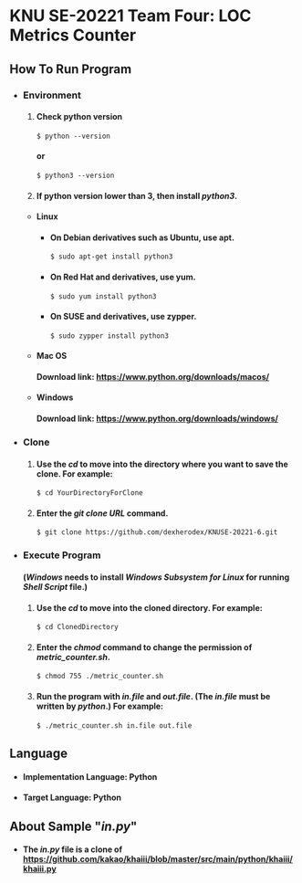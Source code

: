 KNU SE-20221 Team Four: LOC Metrics Counter
============================================

How To Run Program
---------------------
* ### Environment
   1. #### Check python version
          $ python --version
         #### or
          $ python3 --version
   2. #### If python version lower than 3, then install ***python3***.
  + #### Linux
     + #### On Debian derivatives such as Ubuntu, use apt.
           $ sudo apt-get install python3
     + #### On Red Hat and derivatives, use yum.
           $ sudo yum install python3
     + #### On SUSE and derivatives, use zypper.
           $ sudo zypper install python3
  + #### Mac OS
     #### Download link: https://www.python.org/downloads/macos/
  + #### Windows
     #### Download link: https://www.python.org/downloads/windows/
* ### Clone
    1. #### Use the ***cd*** to move into the directory where you want to save the clone. For example:
           $ cd YourDirectoryForClone
    2. #### Enter the ***git clone URL*** command.
           $ git clone https://github.com/dexherodex/KNUSE-20221-6.git

* ### Execute Program
     #### (***Windows*** needs to install ***Windows Subsystem for Linux*** for running ***Shell Script*** file.)
    1. #### Use the ***cd*** to move into the cloned directory. For example:
           $ cd ClonedDirectory
    2. #### Enter the ***chmod*** command to change the permission of ***metric_counter.sh***.
           $ chmod 755 ./metric_counter.sh
    3. #### Run the program with ***in.file*** and ***out.file***. (The ***in.file*** must be written by ***python***.) For example:
           $ ./metric_counter.sh in.file out.file

Language
--------
+ #### Implementation Language: Python
+ #### Target Language:   Python


About Sample "***in.py***"
--------------------
+ #### The ***in.py*** file is a clone of https://github.com/kakao/khaiii/blob/master/src/main/python/khaiii/khaiii.py
